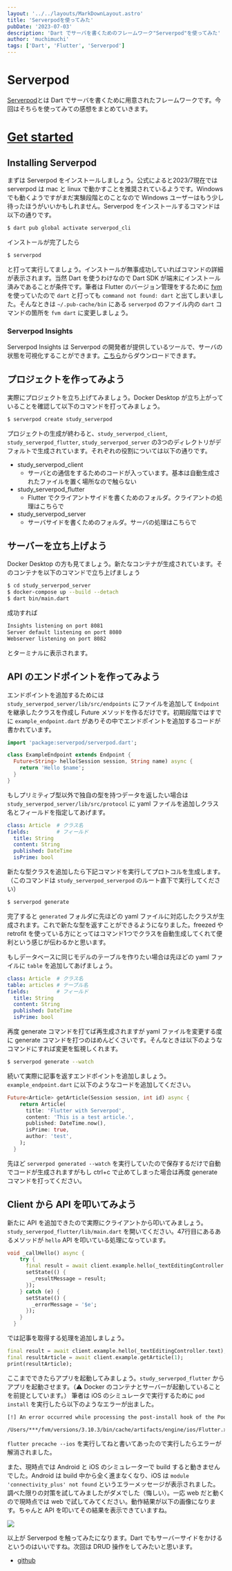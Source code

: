 ```yaml
---
layout: '../../layouts/MarkDownLayout.astro'
title: 'Serverpodを使ってみた'
pubDate: '2023-07-03'
description: 'Dart でサーバを書くためのフレームワーク"Serverpod"を使ってみた'
author: 'muchimuchi'
tags: ['Dart', 'Flutter', 'Serverpod']
---
```


# Serverpod
[Serverpod](https://serverpod.dev/)とは Dart でサーバを書くために用意されたフレームワークです。今回はそちらを使ってみての感想をまとめていきます。

# [Get started](https://docs.serverpod.dev/)
## Installing Serverpod
まずは Serverpod をインストールしましょう。公式によると2023/7現在では serverpod は mac と linux で動かすことを推奨されているようです。Windows でも動くようですがまだ実験段階とのことなので Windows ユーザーはもう少し待ったほうがいいかもしれません。Serverpod をインストールするコマンドは以下の通りです。

```bash
$ dart pub global activate serverpod_cli
```

インストールが完了したら

```bash
$ serverpod
```

と打って実行してましょう。インストールが無事成功していればコマンドの詳細が表示されます。当然 Dart を使うわけなので Dart SDK が端末にインストール済みであることが条件です。筆者は Flutter のバージョン管理をするために [fvm](https://fvm.app/) を使っていたので `dart` と打っても `command not found: dart` と出てしまいました。そんなときは `~/.pub-cache/bin` にある `serverpod` のファイル内の `dart` コマンドの箇所を `fvm dart` に変更しましょう。

### Serverpod Insights
Serverpod Insights は Serverpod の開発者が提供しているツールで、サーバの状態を可視化することができます。[こちら](https://docs.serverpod.dev/insights)からダウンロードできます。

## プロジェクトを作ってみよう
実際にプロジェクトを立ち上げてみましょう。Docker Desktop が立ち上がっていることを確認して以下のコマンドを打ってみましょう。

```bash
$ serverpod create study_serverpod
```
プロジェクトの生成が終わると、`study_serverpod_client`, `study_serverpod_flutter`, `study_serverpod_server` の3つのディレクトリがデフォルトで生成されています。それぞれの役割については以下の通りです。

- study_serverpod_client
  - サーバとの通信をするためのコードが入っています。基本は自動生成されたファイルを置く場所なので触らない
- study_serverpod_flutter
  - Flutter でクライアントサイドを書くためのフォルダ。クライアントの処理はこちらで
- study_serverpod_server
  - サーバサイドを書くためのフォルダ。サーバの処理はこちらで

## サーバーを立ち上げよう
Docker Desktop の方も見てましょう。新たなコンテナが生成されています。そのコンテナを以下のコマンドで立ち上げましょう

```bash
$ cd study_serverpod_server
$ docker-compose up --build --detach
$ dart bin/main.dart
```
成功すれば

```bash
Insights listening on port 8081
Server default listening on port 8080
Webserver listening on port 8082
```

とターミナルに表示されます。

## API のエンドポイントを作ってみよう
エンドポイントを追加するためには `study_serverpod_server/lib/src/endpoints` にファイルを追加して `Endpoint` を継承したクラスを作成し Future メソッドを作るだけです。初期段階ではすでに `example_endpoint.dart` がありその中でエンドポイントを追加するコードが書かれています。

```dart
import 'package:serverpod/serverpod.dart';

class ExampleEndpoint extends Endpoint {
  Future<String> hello(Session session, String name) async {
    return 'Hello $name';
  }
}
```

もしプリミティブ型以外で独自の型を持つデータを返したい場合は `study_serverpod_server/lib/src/protocol` に yaml ファイルを追加しクラス名とフィールドを指定してあげます。

```yaml
class: Article  # クラス名
fields:         # フィールド
  title: String
  content: String
  published: DateTime
  isPrime: bool
```

新たな型クラスを追加したら下記コマンドを実行してプロトコルを生成します。
（このコマンドは `study_serverpod_serverpod` のルート直下で実行してください）

```bash
$ serverpod generate
```

完了すると `generated` フォルダに先ほどの yaml ファイルに対応したクラスが生成されます。これで新たな型を返すことができるようになりました。freezed や retrofit を使っている方にとってはコマンド1つでクラスを自動生成してくれて便利という感じが伝わるかと思います。

もしデータベースに同じモデルのテーブルを作りたい場合は先ほどの yaml ファイルに `table` を追加してあげましょう。

```yaml
class: Article  # クラス名
table: articles # テーブル名
fields:         # フィールド
  title: String
  content: String
  published: DateTime
  isPrime: bool
```

再度 generate コマンドを打てば再生成されますが yaml ファイルを変更する度に generate コマンドを打つのはめんどくさいです。そんなときは以下のようなコマンドにすれば変更を監視しくれます。

```bash
$ serverpod generate --watch
```

続いて実際に記事を返すエンドポイントを追加しましょう。 `example_endpoint.dart` に以下のようなコードを追加してください。

```dart
Future<Article> getArticle(Session session, int id) async {
    return Article(
      title: 'Flutter with Serverpod',
      content: 'This is a test article.',
      published: DateTime.now(),
      isPrime: true,
      author: 'test',
    );
  }
```

先ほど `serverpod generated --watch` を実行していたので保存するだけで自動でコードが生成されますがもし ctrl+c で止めてしまった場合は再度 generate コマンドを打ってください。

## Client から API を叩いてみよう
新たに API を追加できたので実際にクライアントから叩いてみましょう。 `study_serverpod_flutter/lib/main.dart` を開いてください。47行目にあるあるメソッドが `hello` API を叩いている処理になっています。

```dart
void _callHello() async {
    try {
      final result = await client.example.hello(_textEditingController.text);
      setState(() {
        _resultMessage = result;
      });
    } catch (e) {
      setState(() {
        _errorMessage = '$e';
      });
    }
  }
```

では記事を取得する処理を追加しましょう。
```dart
final result = await client.example.hello(_textEditingController.text);
final resultArticle = await client.example.getArticle(1);
print(resultArticle);
```

ここまでできたらアプリを起動してみましょう。`study_serverpod_flutter` からアプリを起動させます。（⚠️ Docker のコンテナとサーバーが起動していることを前提としています。）
筆者は iOS のシミュレータで実行するために `pod install` を実行したら以下のようなエラーが出ました。

```bash
[!] An error occurred while processing the post-install hook of the Podfile.

/Users/***/fvm/versions/3.10.3/bin/cache/artifacts/engine/ios/Flutter.xcframework must exist. If you're running pod install manually, make sure "flutter precache --ios" is executed first
```

`flutter precache --ios` を実行してねと書いてあったので実行したらエラーが解消されました。

また、現時点では Android と iOS のシミュレーターで build すると動きませんでした。Android は build 中から全く進まなくなり、iOS は `module 'connectivity_plus' not found` というエラーメッセージが表示されました。調べた限りの対策を試してみましたがダメでした（悔しい）。一応 web だと動くので現時点では web で試してみてください。動作結果が以下の画像になります。ちゃんと API を叩いてその結果を表示できていますね。

<img src="https://res.cloudinary.com/dmrlpyjkl/image/upload/v1688294399/portfolio/blog/Next.js%E3%81%AEApp%20Router%E3%82%92%E8%A7%A6%E3%81%A3%E3%81%A6%E3%81%BF%E3%81%9F/%E3%82%B9%E3%82%AF%E3%83%AA%E3%83%BC%E3%83%B3%E3%82%B7%E3%83%A7%E3%83%83%E3%83%88_2023-07-02_19.39.48_sa9jce.png">

以上が Serverpod を触ってみたになります。Dart でもサーバーサイドをかけるというのはいいですね。次回は DRUD 操作をしてみたいと思います。

- [github](https://github.com/takerucam/study_serverpod)
